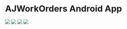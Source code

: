 AJWorkOrders Android App
===============================
<img src="https://raw.githubusercontent.com/nicholasceliano/AJWorkOrders-AndroidApp/master/Images/LoadingPage.PNG" />
<img src="https://raw.githubusercontent.com/nicholasceliano/AJWorkOrders-AndroidApp/master/Images/LandingPage.PNG" />
<img src="https://raw.githubusercontent.com/nicholasceliano/AJWorkOrders-AndroidApp/master/Images/CreateNew.PNG" />
<img src="https://raw.githubusercontent.com/nicholasceliano/AJWorkOrders-AndroidApp/master/Images/LandingPageWorkOrderPending.PNG" />

